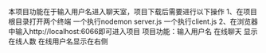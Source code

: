 本项目功能在于输入用户名进入聊天室，项目下载后需要进行以下操作
1、在项目根目录打开两个终端
    一个执行nodemon server.js
    一个执行client.js
2、在浏览器中输入http://localhost:6066即可进入项目
项目功能：输入用户名
        在线聊天
        显示在线人数
        在线用户名显示在右侧